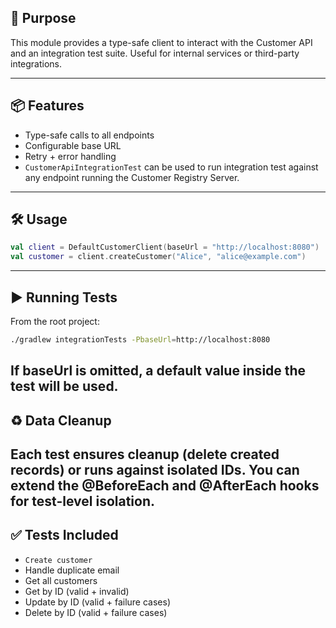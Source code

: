 ## 🤝 Purpose
This module provides a type-safe client to interact with the Customer API and an integration test suite. 
Useful for internal services or third-party integrations.

---

## 📦 Features
- Type-safe calls to all endpoints
- Configurable base URL
- Retry + error handling
- `CustomerApiIntegrationTest` can be used to run integration test against any endpoint running the Customer Registry Server.
---

## 🛠️ Usage
```kotlin
val client = DefaultCustomerClient(baseUrl = "http://localhost:8080")
val customer = client.createCustomer("Alice", "alice@example.com")
```
---
## ▶️ Running Tests
From the root project:
```bash
./gradlew integrationTests -PbaseUrl=http://localhost:8080
```
If baseUrl is omitted, a default value inside the test will be used.
---
## ♻️ Data Cleanup
Each test ensures cleanup (delete created records) or runs against isolated IDs. 
You can extend the @BeforeEach and @AfterEach hooks for test-level isolation.
---
## ✅ Tests Included

* `Create customer`
* Handle duplicate email
* Get all customers
* Get by ID (valid + invalid)
* Update by ID (valid + failure cases)
* Delete by ID (valid + failure cases)